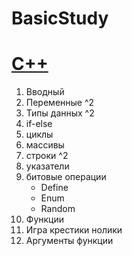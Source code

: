 # BasicStudy

[C++](http://www.ex.ua/80383990)
============

1. Вводный
2. Переменные ^2
3. Типы данных ^2
4. if-else
5. циклы
6. массивы
7. строки ^2
8. указатели
9.  битовые операции 
    * Define
    * Enum
    * Random
10. Функции
11. Игра крестики нолики
12. Аргументы функции
